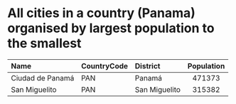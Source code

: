 # All cities in a country (Panama) organised by largest population to the smallest

| Name | CountryCode | District | Population |
| :--- | :--- | :--- | :---: |
|Ciudad de Panamá|PAN|Panamá|471373|
|San Miguelito|PAN|San Miguelito|315382|
